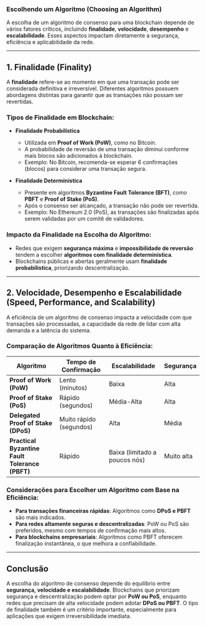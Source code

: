 ### **Escolhendo um Algoritmo (Choosing an Algorithm)**

A escolha de um algoritmo de consenso para uma blockchain depende de vários fatores críticos, incluindo **finalidade**, **velocidade**, **desempenho** e **escalabilidade**. Esses aspectos impactam diretamente a segurança, eficiência e aplicabilidade da rede.

---

## **1. Finalidade (Finality)**

A **finalidade** refere-se ao momento em que uma transação pode ser considerada definitiva e irreversível. Diferentes algoritmos possuem abordagens distintas para garantir que as transações não possam ser revertidas.

### **Tipos de Finalidade em Blockchain:**
- **Finalidade Probabilística**  
  - Utilizada em **Proof of Work (PoW)**, como no Bitcoin.  
  - A probabilidade de reversão de uma transação diminui conforme mais blocos são adicionados à blockchain.  
  - Exemplo: No Bitcoin, recomenda-se esperar 6 confirmações (blocos) para considerar uma transação segura.

- **Finalidade Determinística**  
  - Presente em algoritmos **Byzantine Fault Tolerance (BFT)**, como **PBFT** e **Proof of Stake (PoS)**.  
  - Após o consenso ser alcançado, a transação não pode ser revertida.  
  - Exemplo: No Ethereum 2.0 (PoS), as transações são finalizadas após serem validadas por um comitê de validadores.

### **Impacto da Finalidade na Escolha do Algoritmo:**
- Redes que exigem **segurança máxima** e **impossibilidade de reversão** tendem a escolher **algoritmos com finalidade determinística**.
- Blockchains públicas e abertas geralmente usam **finalidade probabilística**, priorizando descentralização.

---

## **2. Velocidade, Desempenho e Escalabilidade (Speed, Performance, and Scalability)**

A eficiência de um algoritmo de consenso impacta a velocidade com que transações são processadas, a capacidade da rede de lidar com alta demanda e a latência do sistema.

### **Comparação de Algoritmos Quanto à Eficiência:**

| Algoritmo          | Tempo de Confirmação | Escalabilidade | Segurança |
|--------------------|--------------------|---------------|-----------|
| **Proof of Work (PoW)** | Lento (minutos) | Baixa | Alta |
| **Proof of Stake (PoS)** | Rápido (segundos) | Média-Alta | Alta |
| **Delegated Proof of Stake (DPoS)** | Muito rápido (segundos) | Alta | Média |
| **Practical Byzantine Fault Tolerance (PBFT)** | Rápido | Baixa (limitado a poucos nós) | Muito alta |

### **Considerações para Escolher um Algoritmo com Base na Eficiência:**
- **Para transações financeiras rápidas**: Algoritmos como **DPoS e PBFT** são mais indicados.
- **Para redes altamente seguras e descentralizadas**: PoW ou PoS são preferidos, mesmo com tempos de confirmação mais altos.
- **Para blockchains empresariais**: Algoritmos como PBFT oferecem finalização instantânea, o que melhora a confiabilidade.

---

## **Conclusão**
A escolha do algoritmo de consenso depende do equilíbrio entre **segurança, velocidade e escalabilidade**. Blockchains que priorizam segurança e descentralização podem optar por **PoW ou PoS**, enquanto redes que precisam de alta velocidade podem adotar **DPoS ou PBFT**. O tipo de finalidade também é um critério importante, especialmente para aplicações que exigem irreversibilidade imediata.